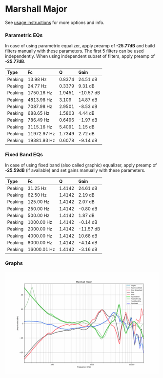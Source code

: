 # Marshall Major
See [usage instructions](https://github.com/jaakkopasanen/AutoEq#usage) for more options and info.

### Parametric EQs
In case of using parametric equalizer, apply preamp of **-25.77dB** and build filters manually
with these parameters. The first 5 filters can be used independently.
When using independent subset of filters, apply preamp of **-25.77dB**.

| Type    | Fc          |      Q | Gain      |
|:--------|:------------|:-------|:----------|
| Peaking | 13.98 Hz    | 0.8374 | 24.51 dB  |
| Peaking | 24.77 Hz    | 0.3379 | 9.31 dB   |
| Peaking | 1750.16 Hz  | 1.9451 | -10.57 dB |
| Peaking | 4813.98 Hz  | 3.109  | 14.87 dB  |
| Peaking | 7087.98 Hz  | 2.9501 | -8.53 dB  |
| Peaking | 688.65 Hz   | 1.5803 | 4.44 dB   |
| Peaking | 786.49 Hz   | 0.6496 | -1.97 dB  |
| Peaking | 3115.16 Hz  | 5.4091 | 1.15 dB   |
| Peaking | 11972.97 Hz | 1.7349 | 2.72 dB   |
| Peaking | 19381.93 Hz | 0.6078 | -9.14 dB  |

### Fixed Band EQs
In case of using fixed band (also called graphic) equalizer, apply preamp of **-25.59dB**
(if available) and set gains manually with these parameters.

| Type    | Fc          |      Q | Gain      |
|:--------|:------------|:-------|:----------|
| Peaking | 31.25 Hz    | 1.4142 | 24.61 dB  |
| Peaking | 62.50 Hz    | 1.4142 | 2.19 dB   |
| Peaking | 125.00 Hz   | 1.4142 | 2.07 dB   |
| Peaking | 250.00 Hz   | 1.4142 | -0.80 dB  |
| Peaking | 500.00 Hz   | 1.4142 | 1.87 dB   |
| Peaking | 1000.00 Hz  | 1.4142 | -0.14 dB  |
| Peaking | 2000.00 Hz  | 1.4142 | -11.57 dB |
| Peaking | 4000.00 Hz  | 1.4142 | 10.68 dB  |
| Peaking | 8000.00 Hz  | 1.4142 | -4.14 dB  |
| Peaking | 16000.01 Hz | 1.4142 | -3.16 dB  |

### Graphs
![](./Marshall%20Major.png)